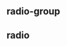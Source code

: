 ## radio-group

<!-- UTSCOMJSON.radio-group.description -->

<!-- UTSCOMJSON.radio-group.attrubute -->

<!-- UTSCOMJSON.radio-group.event -->

<!-- UTSCOMJSON.radio-group.example -->

<!-- UTSCOMJSON.radio-group.compatibility -->

<!-- UTSCOMJSON.radio-group.children -->

<!-- UTSCOMJSON.radio-group.reference -->


## radio

<!-- UTSCOMJSON.radio.description -->

<!-- UTSCOMJSON.radio.attrubute -->

<!-- UTSCOMJSON.radio.event -->

<!-- UTSCOMJSON.radio.example -->

<!-- UTSCOMJSON.radio.compatibility -->

<!-- UTSCOMJSON.radio.children -->

<!-- UTSCOMJSON.radio.reference -->


